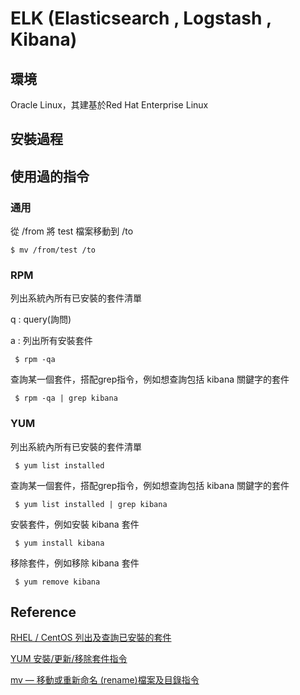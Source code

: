 # ELK (Elasticsearch , Logstash , Kibana)

## 環境
Oracle Linux，其建基於Red Hat Enterprise Linux

## 安裝過程


## 使用過的指令
### 通用
從 /from 將 test 檔案移動到 /to
```
$ mv /from/test /to
```
### RPM
列出系統內所有已安裝的套件清單

q : query(詢問)

a : 列出所有安裝套件
```
 $ rpm -qa
```
查詢某一個套件，搭配grep指令，例如想查詢包括 kibana 關鍵字的套件
```
 $ rpm -qa | grep kibana
```
### YUM
列出系統內所有已安裝的套件清單
```
 $ yum list installed
```
查詢某一個套件，搭配grep指令，例如想查詢包括 kibana 關鍵字的套件
```
 $ yum list installed | grep kibana
```
安裝套件，例如安裝 kibana 套件
```
 $ yum install kibana
```
移除套件，例如移除 kibana 套件
```
 $ yum remove kibana
```
## Reference
[RHEL / CentOS 列出及查詢已安裝的套件](https://www.phpini.com/linux/rhel-centos-list-search-installed-packages)

[YUM 安裝/更新/移除套件指令](https://www.phpini.com/linux/yum-install-remove-update-package)

[mv — 移動或重新命名 (rename)檔案及目錄指令](https://www.phpini.com/linux/mv-move-rename-file-directory-command)
